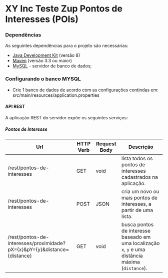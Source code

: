 # XY Inc Teste Zup Pontos de Interesses (POIs) #

### Dependências ###

As seguintes dependências para o projeto são necessárias:

- [Java Development Kit](http://www.oracle.com/technetwork/java/javase/downloads/index.html) (versão 8)
- [Maven](https://maven.apache.org/) (versão 3.3 ou maior)
- [MySQL]() - servidor de banco de dados;


### Configurando o banco MYSQL ###

- Crie 1 banco de dados de acordo com as configurações contindas em: src/main/resources/application.properties

#### API REST ####

A aplicação REST do servidor expõe os seguintes serviços:

##### Pontos de Interesse #####

Url           |HTTP Verb        |Request Body  | Descrição
--------------|------------- |------------- | -------------
/rest/pontos-de-interesses       |GET          |void|lista todos os pontos de interesses cadastrados na aplicação.
/rest/pontos-de-interesses |POST|JSON| cria um novo ou mais pontos de interesses, a partir de uma lista.
/rest/pontos-de-interesses/proximidade?pX={x}&pY={y}&distance={distance}|GET|void| busca pontos de interesse baseado em uma localização `x`, `y` e uma distância máxima (`distance`).

